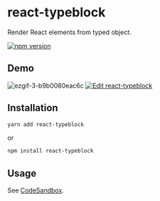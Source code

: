 # react-typeblock

Render React elements from typed object.

[![npm version](https://badge.fury.io/js/react-typeblock.svg)](https://badge.fury.io/js/react-typeblock)

## Demo

![ezgif-3-b9b0080eac6c](https://user-images.githubusercontent.com/7702653/72217783-3e8c0c00-3576-11ea-8408-1c5824e2cedb.gif)
[![Edit react-typeblock](https://codesandbox.io/static/img/play-codesandbox.svg)](https://codesandbox.io/s/mutable-hill-bzg8f?fontsize=14&hidenavigation=1&theme=dark)

## Installation

```sh
yarn add react-typeblock
```

or

```sh
npm install react-typeblock
```

## Usage

See [CodeSandbox](https://codesandbox.io/s/mutable-hill-bzg8f?fontsize=14&hidenavigation=1&theme=dark).

